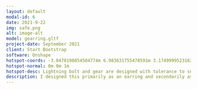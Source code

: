```yaml
---
layout: default
modal-id: 6
date: 2021-9-22
img: safe.png
alt: image-alt
model: gearring.gltf
project-date: September 2021
client: Start Bootstrap
software: Onshape
hotspot-coords: -3.0478190854504774m 6.983631755478591m 3.1749999523162913m
hotspot-normal: 0m 0m 1m
hotspot-desc: Lightning bolt and gear are designed with tolerance to snap together, allowing the use of multiple filament colors.
description: I designed this primarily as an earring and secondarily as a charm/keychain before our robotics club's annual recruitment in a successful attempt to engage more girls in CAD and robotics as a whole. 
---
```

